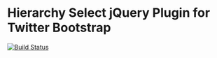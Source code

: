 # Hierarchy Select jQuery Plugin for Twitter Bootstrap

[![Build Status](https://travis-ci.org/NeoFusion/hierarchy-select.svg?branch=master)](https://travis-ci.org/NeoFusion/hierarchy-select)

